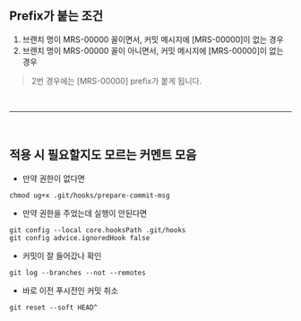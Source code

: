 ## Prefix가 붙는 조건
1. 브랜치 명이 MRS-00000 꼴이면서, 커밋 메시지에 [MRS-00000]이 없는 경우
2. 브랜치 명이 MRS-00000 꼴이 아니면서, 커밋 메시지에 [MRS-00000]이 없는 경우
> 2번 경우에는 [MRS-00000] prefix가 붙게 됩니다.

<br>

-------
<br>

## 적용 시 필요할지도 모르는 커멘트 모음
- 만약 권한이 없다면
```console
chmod ug+x .git/hooks/prepare-commit-msg
```

- 만약 권한을 주었는데 실행이 안된다면
```console
git config --local core.hooksPath .git/hooks
git config advice.ignoredHook false
```

- 커밋이 잘 들어갔나 확인

```console
git log --branches --not --remotes
```

- 바로 이전 푸시전인 커밋 취소

```console
git reset --soft HEAD^  
```
